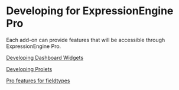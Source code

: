 <!--
    This source file is part of the open source project
    ExpressionEngine User Guide (https://github.com/ExpressionEngine/ExpressionEngine-User-Guide)

    @link      https://expressionengine.com/
    @copyright Copyright (c) 2003-2020, Packet Tide, LLC (https://packettide.com)
    @license   https://expressionengine.com/license Licensed under Apache License, Version 2.0
-->

# Developing for ExpressionEngine Pro

Each add-on can provide features that will be accessible through ExpressionEngine Pro.

[Developing Dashboard Widgets](pro/development/widgets.md)

[Developing Prolets](pro/development/prolets.md)

[Pro features for fieldtypes](pro/development/fieldtypes.md)
